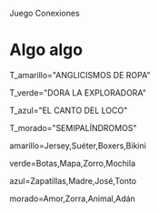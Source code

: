 Juego Conexiones
# Algo algo #

T_amarillo="ANGLICISMOS DE ROPA"

T_verde="DORA LA EXPLORADORA"

T_azul="EL CANTO DEL LOCO"

T_morado="SEMIPALÍNDROMOS"

amarillo=Jersey,Suéter,Boxers,Bikini

verde=Botas,Mapa,Zorro,Mochila

azul=Zapatillas,Madre,José,Tonto

morado=Amor,Zorra,Animal,Adán